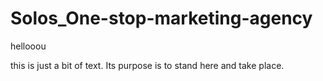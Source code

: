 # Solos_One-stop-marketing-agency

hellooou

this is just a bit of text. Its purpose is to stand here and take place.
